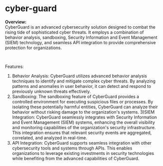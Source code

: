 # cyber-guard 

<b>Overview:</b> <br>
CyberGuard is an advanced cybersecurity solution designed to combat the rising tide of sophisticated cyber threats. It employs a combination of behavior analysis, sandboxing, Security Information and Event Management (SIEM) technology, and seamless API integration to provide comprehensive protection for organizations.

<br>

Features: 
1) Behavior Analysis: CyberGuard utilizes advanced behavior analysis techniques to identify and mitigate complex cyber threats. By analyzing patterns and anomalies in user behavior, it can detect and respond to previously unknown threats effectively. 
2) Sandboxing: The sandboxing feature of CyberGuard provides a controlled environment for executing suspicious files or processes. By isolating these potentially harmful entities, CyberGuard can analyze their behavior without risking damage to the organization's systems. 
3)SIEM Integration: CyberGuard seamlessly integrates with Security Information and Event Management (SIEM) systems, enhancing the overall visibility and monitoring capabilities of the organization's security infrastructure. This integration ensures that relevant security events are aggregated, correlated, and analyzed in real-time. 
4) API Integration: CyberGuard supports seamless integration with other cybersecurity tools and systems through APIs. This enables organizations to leverage existing investments in security technologies while benefiting from the advanced capabilities of CyberGuard.

